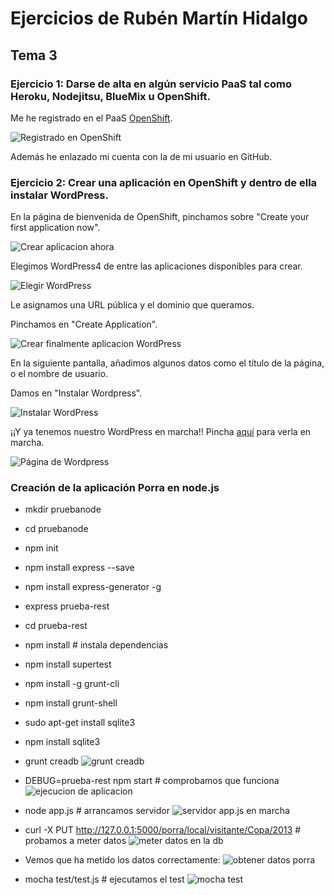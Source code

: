 # Ejercicios de Rubén Martín Hidalgo
## Tema 3
### Ejercicio 1: Darse de alta en algún servicio PaaS tal como Heroku, Nodejitsu, BlueMix u OpenShift.

Me he registrado en el PaaS [OpenShift](https://www.openshift.com/). 

![Registrado en OpenShift](https://www.dropbox.com/s/bx5xijdfg2k5zrn/OpenShift_inicio.PNG?dl=1)

Además he enlazado mi cuenta con la de mi usuario en GitHub.

### Ejercicio 2: Crear una aplicación en OpenShift y dentro de ella instalar WordPress.

En la página de bienvenida de OpenShift, pinchamos sobre "Create your first application now".

![Crear aplicacion ahora](https://www.dropbox.com/s/wy6o9t1ix7v2z1d/CreateAplicationWordpress.png?dl=1)

Elegimos WordPress4 de entre las aplicaciones disponibles para crear.

![Elegir WordPress](https://www.dropbox.com/s/0qk7f07ry7osv4b/ElegirWordpress.png?dl=1)

Le asignamos una URL pública y el dominio que queramos. 

Pinchamos en "Create Application".

![Crear finalmente aplicacion WordPress](https://www.dropbox.com/s/ut4malmlvq8bhrp/create%20Aplication.png?dl=1)

En la siguiente pantalla, añadimos algunos datos como el título de la página, o el nombre de usuario.

Damos en "Instalar Wordpress".

![Instalar WordPress](https://www.dropbox.com/s/m37fq3n8wubz1o6/datos%20wordpress.png?dl=1)

¡¡Y ya tenemos nuestro WordPress en marcha!! Pincha [aquí](http://mywordpress-iv2015.rhcloud.com/) para verla en marcha.

![Página de Wordpress](https://www.dropbox.com/s/1574h2wwnl8pelw/WordPress.PNG?dl=1)

### Creación de la aplicación Porra en node.js

- mkdir pruebanode
- cd pruebanode
- npm init
- npm install express --save
- npm install express-generator -g
- express prueba-rest
- cd prueba-rest
- npm install   # instala dependencias
- npm install supertest
- npm install -g grunt-cli
- npm install grunt-shell
- sudo apt-get install sqlite3
- npm install sqlite3
- grunt creadb
![grunt creadb](https://www.dropbox.com/s/0boonf5zkeuq9nv/gruntcreadb.PNG?dl=1)

- DEBUG=prueba-rest npm start   # comprobamos que funciona
![ejecucion de aplicacion](https://www.dropbox.com/s/vszcb0tsybuu16i/pruebaappJSdebug.PNG?dl=1)

- node app.js   # arrancamos servidor
![servidor app.js en marcha](https://www.dropbox.com/s/83mui062c67sh3i/servidorJS.PNG?dl=1)

- curl -X PUT http://127.0.0.1:5000/porra/local/visitante/Copa/2013   # probamos a meter datos
![meter datos en la db](https://www.dropbox.com/s/2rihk9xi0l8ar6t/meterdatosJS.PNG?dl=1)

- Vemos que ha metido los datos correctamente:
![obtener datos porra](https://www.dropbox.com/s/rql7fjol9yn2y7t/accesoPorra.PNG?dl=1)

- mocha test/test.js   # ejecutamos el test
![mocha test](https://www.dropbox.com/s/ufjmxhlrlhz2fwm/mochatest.PNG?dl=1)
